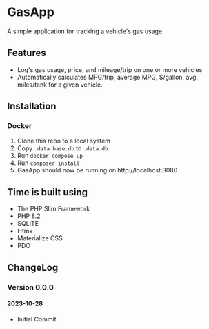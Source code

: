 GasApp
===============================================================================

A simple application for tracking a vehicle's gas usage.

Features
-------------------------------------------------------------------------------

- Log's gas usage, price, and mileage/trip on one or more vehicles
- Automatically calculates MPG/trip, average MPG, $/gallon, avg. miles/tank for
  a given vehicle.

Installation
-------------------------------------------------------------------------------

### Docker

1. Clone this repo to a local system
2. Copy `.data.base.db` to `.data.db`
2. Run `docker compose up`
3. Run `composer install`
4. GasApp should now be running on http://localhost:8080

Time is built using
-------------------------------------------------------------------------------

- The PHP Slim Framework
- PHP 8.2
- SQLITE
- Htmx
- Materialize CSS
- PDO

ChangeLog
-------------------------------------------------------------------------------

### Version 0.0.0
#### 2023-10-28

- Initial Commit
